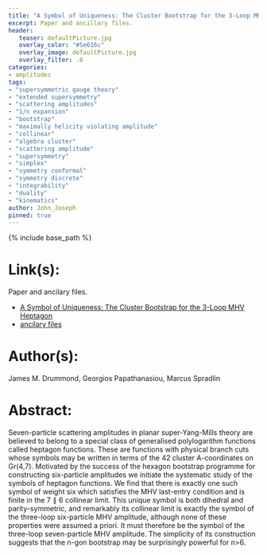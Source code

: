 ```yaml
---
title: "A Symbol of Uniqueness: The Cluster Bootstrap for the 3-Loop MHV Heptagon"
excerpt: Paper and ancillary files.
header:
   teaser: defaultPicture.jpg
   overlay_color: "#5e616c"
   overlay_image: defaultPicture.jpg
   overlay_filter: .6
categories:
- amplitudes
tags:
- "supersymmetric gauge theory"
- "extended supersymmetry"
- "scattering amplitudes"
- "1/n expansion"
- "bootstrap"
- "maximally helicity violating amplitude"
- "collinear"
- "algebra cluster"
- "scattering amplitude"
- "supersymmetry"
- "simplex"
- "symmetry conformal"
- "symmetry discrete"
- "integrability"
- "duality"
- "kinematics"
author: John_Joseph
pinned: true
---
```

{% include base_path %}

# Link(s):
Paper and ancilary files.
  * [A Symbol of Uniqueness: The Cluster Bootstrap for the 3-Loop MHV Heptagon](https://arxiv.org/abs/1412.3763)
  * [ancilary files](https://arxiv.org/src/1412.3763/anc)

# Author(s):
James M. Drummond, Georgios Papathanasiou, Marcus Spradlin

# Abstract:
Seven-particle scattering amplitudes in planar super-Yang-Mills theory are believed to belong to a special class of generalised polylogarithm functions called heptagon functions. These are functions with physical branch cuts whose symbols may be written in terms of the 42 cluster A-coordinates on Gr(4,7). Motivated by the success of the hexagon bootstrap programme for constructing six-particle amplitudes we initiate the systematic study of the symbols of heptagon functions. We find that there is exactly one such symbol of weight six which satisfies the MHV last-entry condition and is finite in the $7 \parallel 6$ collinear limit. This unique symbol is both dihedral and parity-symmetric, and remarkably its collinear limit is exactly the symbol of the three-loop six-particle MHV amplitude, although none of these properties were assumed a priori. It must therefore be the symbol of the three-loop seven-particle MHV amplitude. The simplicity of its construction suggests that the n-gon bootstrap may be surprisingly powerful for n>6.